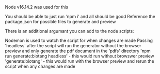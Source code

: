 Node v16.14.2 was used for this

You should be able to just run 'npm i' and all should be good
Reference the package.json for possible files to generate and preview

There is an additional argumant you can add to the node scripts:

Nodemon is used to watch the script for when changes are made
Passing 'headless' after the script will run the generator without the browser preview and only generate the pdf document in the 'pdfs' directory
'npm run generate:biotang headless' - this would run without browswer preview
'generate:biotang' - this would run with the browser preview and rerun the script when any changes are made

